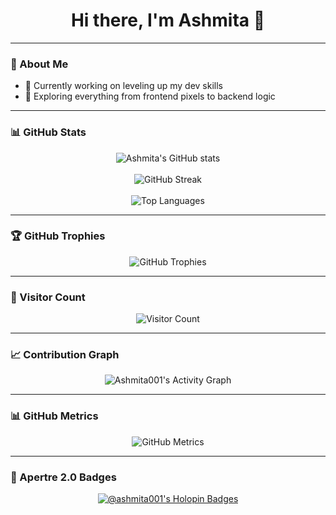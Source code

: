 <h1 align="center">Hi there, I'm Ashmita 👋</h1>

---

### 💼 About Me

- 🔭 Currently working on leveling up my dev skills  
- 🌱 Exploring everything from frontend pixels to backend logic  

---

### 📊 GitHub Stats

<p align="center">
  <img src="https://github-readme-stats.vercel.app/api?username=Ashmita001&show_icons=true&theme=radical" alt="Ashmita's GitHub stats" />
  <br /><br />
  <img src="https://github-readme-streak-stats.herokuapp.com/?user=Ashmita001&theme=radical" alt="GitHub Streak" />
  <br /><br />
  <img src="https://github-readme-stats.vercel.app/api/top-langs/?username=Ashmita001&layout=compact&theme=radical" alt="Top Languages" />
</p>

---

### 🏆 GitHub Trophies

<p align="center">
  <img src="https://github-profile-trophy.vercel.app/?username=Ashmita001&theme=radical" alt="GitHub Trophies" />
</p>

---

### 👀 Visitor Count

<p align="center">
  <img src="https://komarev.com/ghpvc/?username=Ashmita001&color=blue" alt="Visitor Count" />
</p>

---

### 📈 Contribution Graph

<p align="center">
  <img src="https://github-readme-activity-graph.vercel.app/graph?username=Ashmita001&theme=react-dark" alt="Ashmita001's Activity Graph" />
</p>

---

### 📊 GitHub Metrics

<p align="center">
  <img src="https://raw.githubusercontent.com/Ashmita001/Ashmita001/main/github-metrics.svg" alt="GitHub Metrics" />
</p>

---

### 🌟 Apertre 2.0 Badges

<p align="center">
  <a href="https://holopin.io/@ashmita001">
    <img src="https://holopin.me/ashmita001" alt="@ashmita001's Holopin Badges" />
  </a>
</p>

<!--
### 📫 Let's Connect

- 📍 Based in the land of chai and code
- 📨 You can find me around here:  
  <a href="https://github.com/Ashmita001">GitHub</a> | 
  <a href="https://holopin.io/@ashmita001">Holopin</a>
-->

<!-- I promise there’s code beneath this README… somewhere… probably. -->
